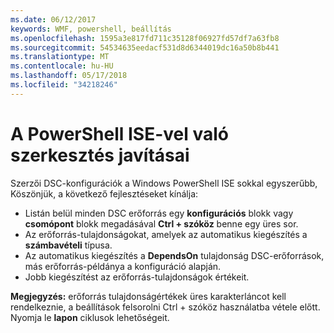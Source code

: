 ```yaml
---
ms.date: 06/12/2017
keywords: WMF, powershell, beállítás
ms.openlocfilehash: 1595a3e817fd711c35128f06927fd57df7a63fb8
ms.sourcegitcommit: 54534635eedacf531d8d6344019dc16a50b8b441
ms.translationtype: MT
ms.contentlocale: hu-HU
ms.lasthandoff: 05/17/2018
ms.locfileid: "34218246"
---
```

# <a name="authoring-improvements-using-powershell-ise"></a>A PowerShell ISE-vel való szerkesztés javításai

Szerzői DSC-konfigurációk a Windows PowerShell ISE sokkal egyszerűbb, Köszönjük, a következő fejlesztéseket kínálja:

- Listán belül minden DSC erőforrás egy **konfigurációs** blokk vagy **csomópont** blokk megadásával **Ctrl + szóköz** benne egy üres sor.
- Az erőforrás-tulajdonságokat, amelyek az automatikus kiegészítés a **számbavételi** típusa.
- Az automatikus kiegészítés a **DependsOn** tulajdonság DSC-erőforrások, más erőforrás-példánya a konfiguráció alapján.
- Jobb kiegészítést az erőforrás-tulajdonságok értékeit.

**Megjegyzés:** erőforrás tulajdonságértékek üres karakterláncot kell rendelkeznie, a beállítások felsorolni Ctrl + szóköz használatba vétele előtt. Nyomja le **lapon** ciklusok lehetőségeit.
